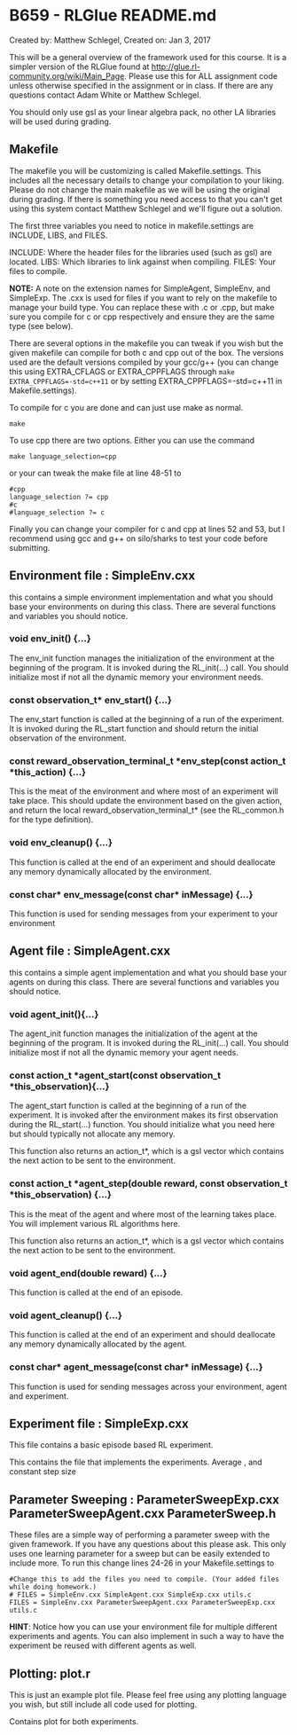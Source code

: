 **B659 - RLGlue README.md**
====================

Created by: Matthew Schlegel, Created on: Jan 3, 2017

This will be a general overview of the framework used for this course. It is a simpler version of the RLGlue found at http://glue.rl-community.org/wiki/Main_Page.
Please use this for ALL assignment code unless otherwise specified in the assignment or in class. If there are any questions contact Adam White or Matthew Schlegel.

You should only use gsl as your linear algebra pack, no other LA libraries will be used during grading.


Makefile
---------------------

The makefile you will be customizing is called Makefile.settings. This includes all
the necessary details to change your compilation to your liking. Please do not change
the main makefile as we will be using the original during grading. If there is something
you need access to that you can't get using this system contact Matthew Schlegel and we'll
figure out a solution.

The first three variables you need to notice in makefile.settings are INCLUDE, LIBS, 
and FILES.

INCLUDE: Where the header files for the libraries used (such as gsl) are located.
LIBS: Which libraries to link against when compiling.
FILES: Your files to compile.

**NOTE:**
A note on the extension names for SimpleAgent, SimpleEnv, and SimpleExp. The .cxx is used for files if you want to rely on the makefile to manage your build type. You can replace these with .c or .cpp, but make sure you compile for c or cpp respectively and ensure they are the same type (see below).


There are several options in the makefile you can tweak if you wish but the given makefile can compile for both c and cpp
out of the box. The versions used are the default versions compiled by your gcc/g++ (you can change this using EXTRA_CFLAGS or EXTRA_CPPFLAGS through `make EXTRA_CPPFLAGS=-std=c++11`
	or by setting EXTRA_CPPFLAGS=-std=c++11 in Makefile.settings).

To compile for c you are done and can just use make as normal.

	make

To use cpp there are two options. Either you can use the command

	make language_selection=cpp

or your can tweak the make file at line 48-51 to

	#cpp
	language_selection ?= cpp
	#c
	#language_selection ?= c

Finally you can change your compiler for c and cpp at lines 52 and 53, but I recommend
using gcc and g++ on silo/sharks to test your code before submitting.


Environment file : SimpleEnv.cxx
---------------------

this contains a simple environment implementation and what you should base your environments on during this class. There are several functions and variables you should notice.

### void env_init() {...}

The env_init function manages the initialization of the environment at the beginning of the program. It is invoked during the RL_init(...) call. You should initialize most if not all
the dynamic memory your environment needs.

### const observation_t* env_start() {...}

The env_start function is called at the beginning of a run of the experiment. It is invoked
during the RL_start function and should return the initial observation of the environment.

### const reward_observation_terminal_t *env_step(const action_t *this_action) {...}

This is the meat of the environment and where most of an experiment will take place. This 
should update the environment based on the given action, and return the local
reward_observation_terminal_t* (see the RL_common.h for the type definition).

### void env_cleanup() {...}

This function is called at the end of an experiment and should deallocate any memory dynamically allocated by the environment.

### const char* env_message(const char* inMessage) {...}

This function is used for sending messages from your experiment to your environment


Agent file : SimpleAgent.cxx
---------------------

this contains a simple agent implementation and what you should base your agents on during this class. There are several functions and variables you should notice.

### void agent_init(){...}

The agent_init function manages the initialization of the agent at the beginning of the program. It is invoked during the RL_init(...) call. You should initialize most if not all
the dynamic memory your agent needs.

### const action_t *agent_start(const observation_t *this_observation){...}

The agent_start function is called at the beginning of a run of the experiment. It is
invoked after the environment makes its first observation during the RL_start(...) function.
You should initialize what you need here but should typically not allocate any memory.

This function also returns an action_t*, which is a gsl vector which contains the next action
to be sent to the environment.

### const action_t *agent_step(double reward, const observation_t *this_observation) {...}

This is the meat of the agent and where most of the learning takes place. You will implement 
various RL algorithms here.

This function also returns an action_t*, which is a gsl vector which contains the next action
to be sent to the environment.

### void agent_end(double reward) {...}

This function is called at the end of an episode.

### void agent_cleanup() {...}

This function is called at the end of an experiment and should deallocate any memory dynamically allocated by the agent.

### const char* agent_message(const char* inMessage) {...}

This function is used for sending messages across your environment, agent and experiment.

Experiment file : SimpleExp.cxx
---------------------

This file contains a basic episode based RL experiment.

This contains the file that implements the experiments. Average , and constant step size


Parameter Sweeping : ParameterSweepExp.cxx ParameterSweepAgent.cxx ParameterSweep.h
---------------------

These files are a simple way of performing a parameter sweep with the given framework.
If you have any questions about this please ask. This only uses one learning parameter
for a sweep but can be easily extended to include more. To run this change lines 24-26
in your Makefile.settings to

	#Change this to add the files you need to compile. (Your added files while doing homework.)
	# FILES = SimpleEnv.cxx SimpleAgent.cxx SimpleExp.cxx utils.c
	FILES = SimpleEnv.cxx ParameterSweepAgent.cxx ParameterSweepExp.cxx utils.c

**HINT**: Notice how you can use your environment file for multiple different experiments and
agents. You can also implement in such a way to have the experiment be reused with different
agents as well.

Plotting: plot.r
--------------------

This is just an example plot file. Please feel free using any plotting language you wish, 
but still include all code used for plotting.

Contains plot for both experiments.

